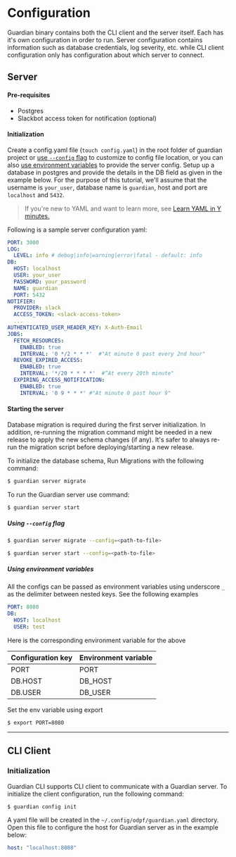 # Configuration

Guardian binary contains both the CLI client and the server itself. Each has it's own configuration in order to run. Server configuration contains information such as database credentials, log severity, etc. while CLI client configuration only has configuration about which server to connect.

## Server

#### Pre-requisites

- Postgres
- Slackbot access token for notification (optional)

#### Initialization

Create a config.yaml file (`touch config.yaml`) in the root folder of guardian project or [use `--config` flag](#using---config-flag) to customize to config file location, or you can also [use environment variables](#using-environment-variables) to provide the server config. Setup up a database in postgres and provide the details in the DB field as given in the example below. For the purpose of this tutorial, we'll assume that the username is `your_user`, database name is `guardian`, host and port are `localhost` and `5432`.

> If you're new to YAML and want to learn more, see [Learn YAML in Y minutes.](https://learnxinyminutes.com/docs/yaml/)

Following is a sample server configuration yaml:

```yaml
PORT: 3000
LOG:
  LEVEL: info # debug|info|warning|error|fatal - default: info
DB:
  HOST: localhost
  USER: your_user
  PASSWORD: your_password
  NAME: guardian
  PORT: 5432
NOTIFIER:
  PROVIDER: slack
  ACCESS_TOKEN: <slack-access-token>
  ...
AUTHENTICATED_USER_HEADER_KEY: X-Auth-Email
JOBS:
  FETCH_RESOURCES:
    ENABLED: true
    INTERVAL: '0 */2 * * *'  #"At minute 0 past every 2nd hour"
  REVOKE_EXPIRED_ACCESS:
    ENABLED: true
    INTERVAL: '*/20 * * * *'  #“At every 20th minute"
  EXPIRING_ACCESS_NOTIFICATION:
    ENABLED: true
    INTERVAL: '0 9 * * *' #"At minute 0 past hour 9"
```

<!-- TODO: add documentation for notifier messsages -->

#### Starting the server

Database migration is required during the first server initialization. In addition, re-running the migration command might be needed in a new release to apply the new schema changes (if any). It's safer to always re-run the migration script before deploying/starting a new release.

To initialize the database schema, Run Migrations with the following command:

```sh
$ guardian server migrate
```

To run the Guardian server use command:

```sh
$ guardian server start
```

##### Using `--config` flag

```sh
$ guardian server migrate --config=<path-to-file>
```

```sh
$ guardian server start --config=<path-to-file>
```

##### Using environment variables

All the configs can be passed as environment variables using underscore `_` as the delimiter between nested keys. See the following examples

```yaml
PORT: 8080
DB:
  HOST: localhost
  USER: test
```

Here is the corresponding environment variable for the above

| Configuration key | Environment variable |
| ----------------- | -------------------- |
| PORT              | PORT                 |
| DB.HOST           | DB_HOST              |
| DB.USER           | DB_USER              |

Set the env variable using export

```
$ export PORT=8080
```

---

## CLI Client

### Initialization

Guardian CLI supports CLI client to communicate with a Guardian server. To initialize the client configuration, run the following command:

```sh
$ guardian config init
```

A yaml file will be created in the `~/.config/odpf/guardian.yaml` directory. Open this file to configure the host for Guardian server as in the example below:

```yaml
host: "localhost:8080"
```
